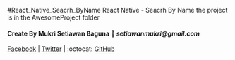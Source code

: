 #React_Native_Seacrh_ByName
React Native - Seacrh By Name
the project is in the AwesomeProject folder

#### Create By Mukri Setiawan Baguna :love_letter: _setiawanmukri@gmail.com_

[Facebook](https://www.facebook.com/wansetiawan19) | 
[Twitter](https://twitter.com/Mr_wansetiawan) |
:octocat: [GitHub](https://github.com/setiawan19)